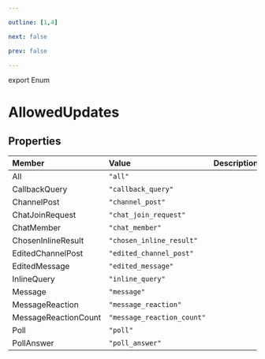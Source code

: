 ```yaml
---

outline: [1,4]

next: false

prev: false

---
```


export Enum
# AllowedUpdates

## Properties

| Member | Value | Description |
| :--- | :--- | :--- |
| All | `"all"` | |
| CallbackQuery | `"callback_query"` | |
| ChannelPost | `"channel_post"` | |
| ChatJoinRequest | `"chat_join_request"` | |
| ChatMember | `"chat_member"` | |
| ChosenInlineResult | `"chosen_inline_result"` | |
| EditedChannelPost | `"edited_channel_post"` | |
| EditedMessage | `"edited_message"` | |
| InlineQuery | `"inline_query"` | |
| Message | `"message"` | |
| MessageReaction | `"message_reaction"` | |
| MessageReactionCount | `"message_reaction_count"` | |
| Poll | `"poll"` | |
| PollAnswer | `"poll_answer"` | |
